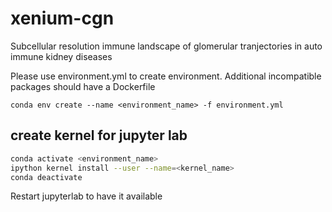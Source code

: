 # xenium-cgn
Subcellular resolution immune landscape of glomerular tranjectories in auto immune kidney diseases


Please use environment.yml to create environment. Additional incompatible packages should have a Dockerfile

```conda env create --name <environment_name> -f environment.yml```

## create kernel for jupyter lab

```bash
conda activate <environment_name>
ipython kernel install --user --name=<kernel_name>
conda deactivate
```
Restart jupyterlab to have it available
